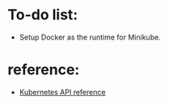 # To-do list: 
- Setup Docker as the runtime for Minikube. 

# reference: 
- [Kubernetes API reference](https://kubernetes.io/docs/reference/generated/kubernetes-api/v1.31/)